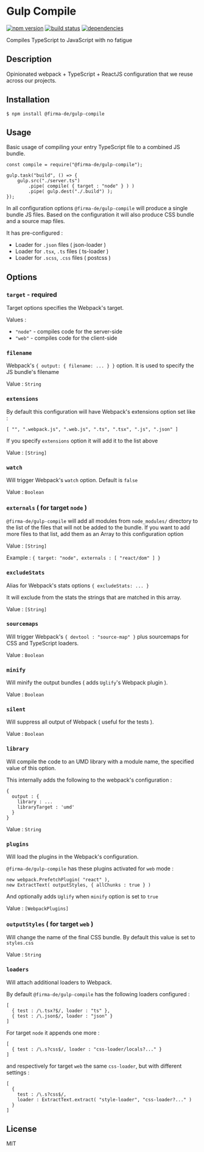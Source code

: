 # Gulp Compile

[![npm version](https://img.shields.io/npm/v/@firma-de/gulp-compile.svg)](https://www.npmjs.com/package/@firma-de/gulp-compile)
[![build status](https://img.shields.io/circleci/project/firma-de/gulp-compile/master.svg)](https://circleci.com/gh/firma-de/gulp-compile)
[![dependencies](https://img.shields.io/david/firma-de/gulp-compile.svg)](https://david-dm.org/firma-de/gulp-compile)

Compiles TypeScript to JavaScript with no fatigue

## Description

Opinionated webpack + TypeScript + ReactJS configuration that we reuse
across our projects.

## Installation

```
$ npm install @firma-de/gulp-compile
```

## Usage

Basic usage of compiling your entry TypeScript file to a combined JS
bundle.

```
const compile = require("@firma-de/gulp-compile");

gulp.task("build", () => {
    gulp.src("./server.ts")
        .pipe( compile( { target : "node" } ) )
        .pipe( gulp.dest("./.build") );
});
```

In all configuration options `@firma-de/gulp-compile` will produce a 
single bundle JS files. Based on the configuration it will also produce
CSS bundle and a source map files.

It has pre-configured :

 - Loader for `.json` files ( json-loader )
 - Loader for `.tsx`, `.ts` files ( ts-loader )
 - Loader for `.scss`, `.css` files ( postcss )

## Options

### `target` - required

Target options specifies the Webpack's target.

Values :

 - `"node"` - compiles code for the server-side
 - `"web"` - compiles code for the client-side
 
### `filename`
 
Webpack's `{ output: { filename: ... } }` option. It is used to specify
the JS bundle's filename

Value : `String`

### `extensions`

By default this configuration will have Webpack's extensions option set 
like :

```
[ "", ".webpack.js", ".web.js", ".ts", ".tsx", ".js", ".json" ]
```

If you specify `extensions` option it will add it to the list above
 
Value : `[String]` 

### `watch`

Will trigger Webpack's `watch` option. Default is `false`

Value : `Boolean`

### `externals` ( for target `node` )

`@firma-de/gulp-compile` will add all modules from `node_modules/` 
directory to the list of the files that will not be added to the bundle.
If you want to add more files to that list, add them as an Array to 
this configuration option

Value : `[String]`

Example : `{ target: "node", externals : [ "react/dom" ] }`
 
### `excludeStats`
 
Alias for Webpack's stats options `{ excludeStats: ... }`

It will exclude from the stats the strings that are matched in this 
array.
 
Value : `[String]` 

### `sourcemaps`

Will trigger Webpack's `{ devtool : "source-map" }` plus sourcemaps for
CSS and TypeScript loaders.

Value : `Boolean`

### `minify`

Will minify the output bundles ( adds `Uglify`'s Webpack plugin ).

Value : `Boolean`

### `silent`

Will suppress all output of Webpack ( useful for the tests ).

Value : `Boolean`
 
### `library`
 
Will compile the code to an UMD library with a module name, the specified
value of this option.

This internally adds the following to the webpack's configuration :

```
{ 
  output : {
    library : ...
    libraryTarget : 'umd'
  }
}
```

Value : `String`

### `plugins`

Will load the plugins in the Webpack's configuration.

`@firma-de/gulp-compile` has these plugins activated for `web` mode :

```
new webpack.PrefetchPlugin( "react" ),
new ExtractText( outputStyles, { allChunks : true } )
```

And optionally adds `Uglify` when `minify` option is set to `true`
 
Value : `[WebpackPlugins]`
 
### `outputStyles` ( for target `web` )
 
Will change the name of the final CSS bundle. By default this value is
set to `styles.css`
 
Value : `String`

### `loaders`

Will attach additional loaders to Webpack.

By default `@firma-de/gulp-compile` has the following loaders configured :

```
[
  { test : /\.tsx?$/, loader : "ts" },
  { test : /\.json$/, loader : "json" }
]  
```

For target `node` it appends one more :

```
[
  { test : /\.s?css$/, loader : "css-loader/locals?..." }  
]
```

and respectively for target `web` the same `css-loader`, but with 
different settings :

```
[
  { 
    test : /\.s?css$/, 
    loader : ExtractText.extract( "style-loader", "css-loader?..." )  
  }
]
```                

## License

MIT